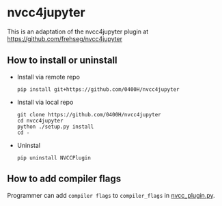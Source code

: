 # nvcc4jupyter

This is an adaptation of the nvcc4jupyter plugin at https://github.com/frehseg/nvcc4jupyter

## How to install or uninstall

- Install via remote repo

    ```
    pip install git+https://github.com/0400H/nvcc4jupyter
    ```

- Install via local repo

    ```
    git clone https://github.com/0400H/nvcc4jupyter
    cd nvcc4jupyter
    python ./setup.py install
    cd -
    ```

- Uninstal

    ```
    pip uninstall NVCCPlugin
    ```

## How to add compiler flags

Programmer can add `compiler flags` to `compiler_flags` in [nvcc_plugin.py](nvcc_plugin.py).
